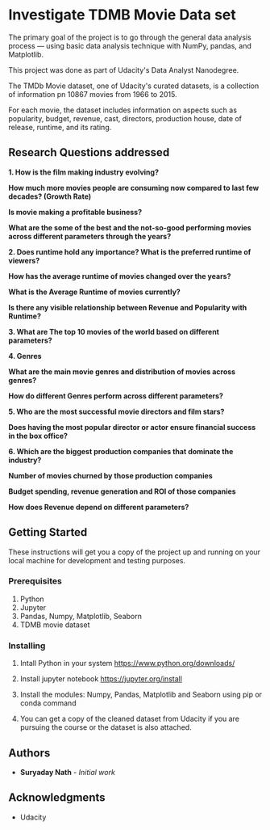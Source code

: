 # Investigate TDMB Movie Data set

The primary goal of the project is to go through the general data analysis process — using basic data analysis technique with NumPy, pandas, and Matplotlib.

This project was done as part of Udacity's Data Analyst Nanodegree.

The TMDb Movie dataset, one of Udacity's curated datasets, is a collection of information pn 10867 movies from 1966 to 2015. 

For each movie, the dataset includes information on aspects such as popularity, budget, revenue, cast, directors, production house, date of release, runtime, and its rating.

## Research Questions addressed

**1. How is the film making industry evolving?**

  **How much more movies people are consuming now compared to last few decades? (Growth Rate)**
  
  **Is movie making a profitable business?**
  
  **What are the some of the best and the not-so-good performing movies across different parameters through the years?**
  
**2. Does runtime hold any importance? What is the preferred runtime of viewers?**

  **How has the average runtime of movies changed over the years?**
  
  **What is the Average Runtime of movies currently?**
  
  **Is there any visible relationship between Revenue and Popularity with Runtime?**
  
**3. What are The top 10 movies of the world based on different parameters?**

**4. Genres**

  **What are the main movie genres and distribution of movies across genres?**
  
  **How do different Genres perform across different parameters?**

**5. Who are the most successful movie directors and film stars?**

  **Does having the most popular director or actor ensure financial success in the box office?**

**6. Which are the biggest production companies that dominate the industry?**

  **Number of movies churned by those production companies**
  
  **Budget spending, revenue generation and ROI of those companies**
  
  **How does Revenue depend on different parameters?**

## Getting Started

These instructions will get you a copy of the project up and running on your local machine for development and testing purposes. 

### Prerequisites

1. Python
2. Jupyter
3. Pandas, Numpy, Matplotlib, Seaborn
4. TDMB movie dataset

### Installing

1. Intall Python in your system
   https://www.python.org/downloads/
   
2. Install jupyter notebook
   https://jupyter.org/install
   
3. Install the modules: Numpy, Pandas, Matplotlib and Seaborn using pip or conda command

4. You can get a copy of the cleaned dataset from Udacity if you are pursuing the course or the dataset is also attached. 

## Authors

* **Suryaday Nath** - *Initial work* 

## Acknowledgments

* Udacity
